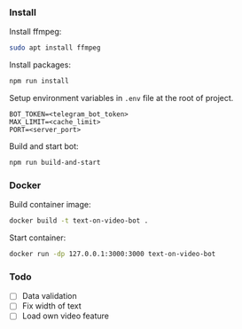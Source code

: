 ### Install
Install ffmpeg:
```bash
sudo apt install ffmpeg
```
Install packages:
```bash
npm run install
```
Setup environment variables in `.env` file at the root of project.
```
BOT_TOKEN=<telegram_bot_token>
MAX_LIMIT=<cache_limit>
PORT=<server_port>
```

Build and start bot:
```bash
npm run build-and-start
```
### Docker
Build container image:
```bash
docker build -t text-on-video-bot .
```
Start container:
```bash
docker run -dp 127.0.0.1:3000:3000 text-on-video-bot
```
### Todo
- [ ] Data validation
- [ ] Fix width of text
- [ ] Load own video feature
